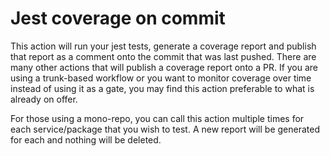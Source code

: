 # Jest coverage on commit

This action will run your jest tests, generate a coverage report and publish that report as a comment onto the commit that was last pushed.
There are many other actions that will publish a coverage report onto a PR. If you are using a trunk-based workflow or you want to monitor coverage over time instead of using it as a gate, you may find this action preferable to what is already on offer.

For those using a mono-repo, you can call this action multiple times for each service/package that you wish to test. A new report will be generated for each and nothing will be deleted.

